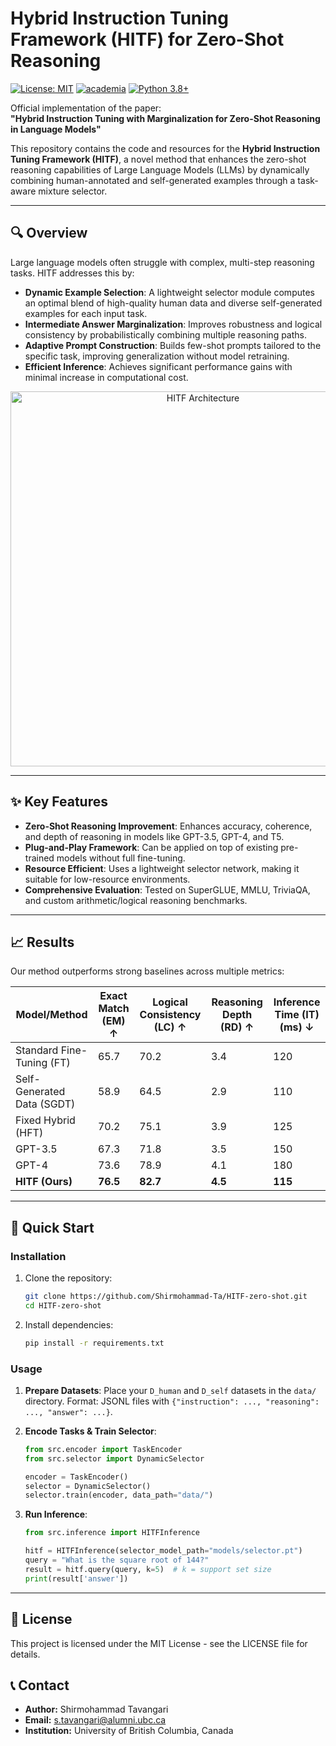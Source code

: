 # Hybrid Instruction Tuning Framework (HITF) for Zero-Shot Reasoning

[![License: MIT](https://img.shields.io/badge/License-MIT-yellow.svg)](https://opensource.org/licenses/MIT)
[![academia](https://img.shields.io/badge/arXiv-Paper-<COLOR>.svg)](https://www.academia.edu/143573481/Hybrid_Instruction_Tuning_with_Marginalization_for_Zero_Shot_Reasoning_in_Language_Models)
[![Python 3.8+](https://img.shields.io/badge/python-3.8+-blue.svg)](https://www.python.org/downloads/)

Official implementation of the paper:  
**"Hybrid Instruction Tuning with Marginalization for Zero-Shot Reasoning in Language Models"**

This repository contains the code and resources for the **Hybrid Instruction Tuning Framework (HITF)**, a novel method that enhances the zero-shot reasoning capabilities of Large Language Models (LLMs) by dynamically combining human-annotated and self-generated examples through a task-aware mixture selector.

---

## 🔍 Overview

Large language models often struggle with complex, multi-step reasoning tasks. HITF addresses this by:

-   **Dynamic Example Selection**: A lightweight selector module computes an optimal blend of high-quality human data and diverse self-generated examples for each input task.
-   **Intermediate Answer Marginalization**: Improves robustness and logical consistency by probabilistically combining multiple reasoning paths.
-   **Adaptive Prompt Construction**: Builds few-shot prompts tailored to the specific task, improving generalization without model retraining.
-   **Efficient Inference**: Achieves significant performance gains with minimal increase in computational cost.

<div align="center">
<img src="assets/architecture.png" alt="HITF Architecture" width="600"/>
</div>

---

## ✨ Key Features

-   **Zero-Shot Reasoning Improvement**: Enhances accuracy, coherence, and depth of reasoning in models like GPT-3.5, GPT-4, and T5.
-   **Plug-and-Play Framework**: Can be applied on top of existing pre-trained models without full fine-tuning.
-   **Resource Efficient**: Uses a lightweight selector network, making it suitable for low-resource environments.
-   **Comprehensive Evaluation**: Tested on SuperGLUE, MMLU, TriviaQA, and custom arithmetic/logical reasoning benchmarks.

---

## 📈 Results

Our method outperforms strong baselines across multiple metrics:

| Model/Method       | Exact Match (EM) ↑ | Logical Consistency (LC) ↑ | Reasoning Depth (RD) ↑ | Inference Time (IT) (ms) ↓ |
|--------------------|-------------------|---------------------------|----------------------|--------------------------|
| Standard Fine-Tuning (FT)   | 65.7              | 70.2                      | 3.4                  | 120                      |
| Self-Generated Data (SGDT)  | 58.9              | 64.5                      | 2.9                  | 110                      |
| Fixed Hybrid (HFT)          | 70.2              | 75.1                      | 3.9                  | 125                      |
| GPT-3.5            | 67.3              | 71.8                      | 3.5                  | 150                      |
| GPT-4              | 73.6              | 78.9                      | 4.1                  | 180                      |
| **HITF (Ours)**    | **76.5**          | **82.7**                  | **4.5**              | **115**                  |

---

## 🚀 Quick Start

### Installation

1.  Clone the repository:
    ```bash
    git clone https://github.com/Shirmohammad-Ta/HITF-zero-shot.git
    cd HITF-zero-shot
    ```

2.  Install dependencies:
    ```bash
    pip install -r requirements.txt
    ```

### Usage

1.  **Prepare Datasets**: Place your `D_human` and `D_self` datasets in the `data/` directory. Format: JSONL files with `{"instruction": ..., "reasoning": ..., "answer": ...}`.

2.  **Encode Tasks & Train Selector**:
    ```python
    from src.encoder import TaskEncoder
    from src.selector import DynamicSelector

    encoder = TaskEncoder()
    selector = DynamicSelector()
    selector.train(encoder, data_path="data/")
    ```

3.  **Run Inference**:
    ```python
    from src.inference import HITFInference

    hitf = HITFInference(selector_model_path="models/selector.pt")
    query = "What is the square root of 144?"
    result = hitf.query(query, k=5)  # k = support set size
    print(result['answer'])
    ```

---

##  📜 License
This project is licensed under the MIT License - see the LICENSE file for details.


## 📞 Contact
- **Author:** Shirmohammad Tavangari  
- **Email:** s.tavangari@alumni.ubc.ca  
- **Institution:** University of British Columbia, Canada  
